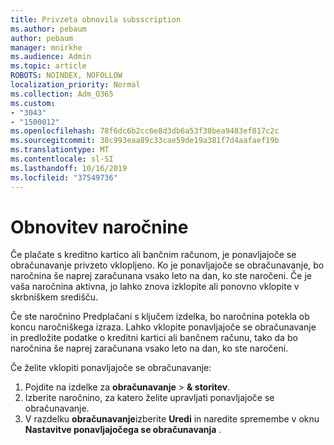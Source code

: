 ```yaml
---
title: Privzeta obnovila subsscription
ms.author: pebaum
author: pebaum
manager: mnirkhe
ms.audience: Admin
ms.topic: article
ROBOTS: NOINDEX, NOFOLLOW
localization_priority: Normal
ms.collection: Adm_O365
ms.custom:
- "3043"
- "1500012"
ms.openlocfilehash: 78f6dc6b2cc6e8d3db6a53f38bea9483ef817c2c
ms.sourcegitcommit: 38c993eaa89c33cae59de19a381f7d4aafaef19b
ms.translationtype: MT
ms.contentlocale: sl-SI
ms.lasthandoff: 10/16/2019
ms.locfileid: "37549736"
---
```

# <a name="renewing-your-subscription"></a>Obnovitev naročnine

Če plačate s kreditno kartico ali bančnim računom, je ponavljajoče se obračunavanje privzeto vklopljeno. Ko je ponavljajoče se obračunavanje, bo naročnina še naprej zaračunana vsako leto na dan, ko ste naročeni. Če je vaša naročnina aktivna, jo lahko znova izklopite ali ponovno vklopite v skrbniškem središču.

Če ste naročnino Predplačani s ključem izdelka, bo naročnina potekla ob koncu naročniškega izraza. Lahko vklopite ponavljajoče se obračunavanje in predložite podatke o kreditni kartici ali bančnem računu, tako da bo naročnina še naprej zaračunana vsako leto na dan, ko ste naročeni.

Če želite vklopiti ponavljajoče se obračunavanje: 

1. Pojdite na izdelke za **obračunavanje** > **& storitev**.
2. Izberite naročnino, za katero želite upravljati ponavljajoče se obračunavanje.
3. V razdelku **obračunavanje**izberite **Uredi** in naredite spremembe v oknu **Nastavitve ponavljajočega se obračunavanja** . 